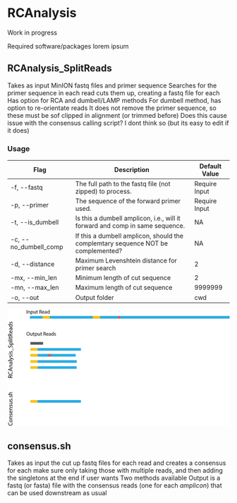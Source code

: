 # RCAnalysis

Work in progress

Required software/packages
lorem ipsum


## RCAnalysis_SplitReads
Takes as input MinION fastq files and primer sequence
Searches for the primer sequence in each read cuts them up, creating a fastq file for each
  Has option for RCA and dumbell/LAMP methods
    For dumbell method, has option to re-orientate reads
  It does not remove the primer sequence, so these must be sof clipped in alignment (or trimmed before)
    Does this cause issue with the consensus calling script? I dont think so (but its easy to edit if it does)


### Usage
| **Flag** | **Description** | **Default Value** |
| --- | --- | --- |
| -f, --fastq | The full path to the fastq file (not zipped) to process. | Require Input |
| -p, --primer | The sequence of the forward primer used. | Require Input |
| -t, --is\_dumbell | Is this a dumbell amplicon, i.e., will it forward and comp in same sequence. | NA |
| -c, --no\_dumbell\_comp | If this a dumbell amplicon, should the complemtary sequence NOT be complemented? | NA |
| -d, --distance | Maximum Levenshtein distance for primer search | 2 |
| -mx, --min\_len | Minimum length of cut sequence | 2 |
| -mn, --max\_len | Maximum length of cut sequence | 9999999 |
| -o, --out | Output folder | cwd |

![Flow](reads.png)


## consensus.sh
Takes as input the cut up fastq files for each read and creates a consensus for each
  make sure only taking those with multiple reads, and then adding the singletons at the end if user wants
Two methods available
Output is a fastq (or fasta) file with the consensus reads (one for each *amplicon*) that can be used downstream as usual